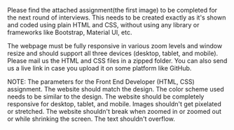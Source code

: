 Please find the attached assignment(the first image) to be completed for the next round of interviews. This needs to be created exactly as it's shown and coded using plain HTML and CSS, without using any library or frameworks like Bootstrap, Material UI, etc.

The webpage must be fully responsive in various zoom levels and window resize and should support all three devices (desktop, tablet, and mobile).
Please mail us the HTML and CSS files in a zipped folder. You can also send us a live link in case you upload it on some platform like GitHub.


NOTE: The parameters for the Front End Developer (HTML, CSS) assignment.
The website should match the design.
The color scheme used needs to be similar to the design.
The website should be completely responsive for desktop, tablet, and mobile.
Images shouldn't get pixelated or stretched.
The website shouldn't break when zoomed in or zoomed out or while shrinking the screen.
The text shouldn't overflow.
